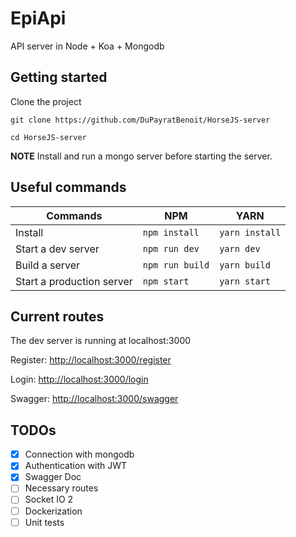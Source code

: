 # EpiApi

API server in Node + Koa + Mongodb

## Getting started

Clone the project

`git clone https://github.com/DuPayratBenoit/HorseJS-server`

`cd HorseJS-server`

**NOTE** Install and run a mongo server before starting the server.

## Useful commands

| Commands                  | NPM             | YARN           |
| ------------------------- | --------------- | -------------- |
| Install                   | `npm install`   | `yarn install` |
| Start a dev server        | `npm run dev`   | `yarn dev`     |
| Build a server            | `npm run build` | `yarn build`   |
| Start a production server | `npm start`     | `yarn start`   |

## Current routes

The dev server is running at localhost:3000

Register:
[http://localhost:3000/register](http://localhost:3000/register)

Login:
[http://localhost:3000/login](http://localhost:3000/login)

Swagger:
[http://localhost:3000/swagger](http://localhost:3000/swagger)

## TODOs

*   [x] Connection with mongodb
*   [x] Authentication with JWT
*   [x] Swagger Doc
*   [ ] Necessary routes
*   [ ] Socket IO 2
*   [ ] Dockerization
*   [ ] Unit tests
